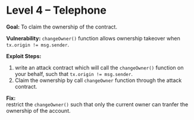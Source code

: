 # Level 4 – Telephone

**Goal:** To claim the ownership of the contract.

**Vulnerability:**
`changeOwner()` function allows ownership takeover when `tx.origin != msg.sender`.

**Exploit Steps:**

1. write an attack contract which will call the `changeOwner()` function on your behalf, such that `tx.origin != msg.sender`.
2. Claim the ownership by call `changeOwner` function through the attack contract.

**Fix:**  
restrict the `changeOwner()` such that only the current owner can tranfer the ownership of the account.
